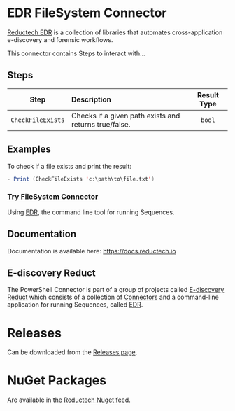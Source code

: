 # EDR FileSystem Connector

[Reductech EDR](https://gitlab.com/reductech/edr) is a collection of
libraries that automates cross-application e-discovery and forensic workflows.

This connector contains Steps to interact with...

## Steps

|       Step        | Description                                           | Result Type |
| :---------------: | :---------------------------------------------------- | :---------: |
| `CheckFileExists` | Checks if a given path exists and returns true/false. |   `bool`    |

## Examples

To check if a file exists and print the result:

```scala
- Print (CheckFileExists 'c:\path\to\file.txt')
```

### [Try FileSystem Connector](https://gitlab.com/reductech/edr/edr/-/releases)

Using [EDR](https://gitlab.com/reductech/edr/edr),
the command line tool for running Sequences.

## Documentation

Documentation is available here: https://docs.reductech.io

## E-discovery Reduct

The PowerShell Connector is part of a group of projects called
[E-discovery Reduct](https://gitlab.com/reductech/edr)
which consists of a collection of [Connectors](https://gitlab.com/reductech/edr/connectors)
and a command-line application for running Sequences, called
[EDR](https://gitlab.com/reductech/edr/edr/-/releases).

# Releases

Can be downloaded from the [Releases page](https://gitlab.com/reductech/edr/connectors/filesystem/-/releases).

# NuGet Packages

Are available in the [Reductech Nuget feed](https://gitlab.com/reductech/nuget/-/packages).

